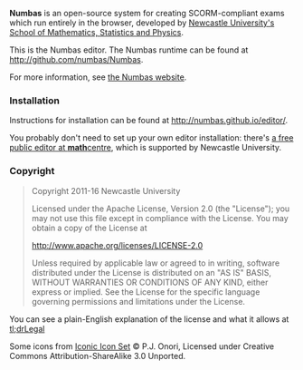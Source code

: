 **Numbas** is an open-source system for creating SCORM-compliant exams which
run entirely in the browser, developed by [Newcastle University's School of
Mathematics, Statistics and Physics](http://www.ncl.ac.uk/maths/).

This is the Numbas editor. The Numbas runtime can be found at http://github.com/numbas/Numbas.

For more information, see [the Numbas website](http://www.numbas.org.uk).

### Installation

Instructions for installation can be found at http://numbas.github.io/editor/.

You probably don't need to set up your own editor installation: there's [a free public editor at **math**centre](http://numbas.mathcentre.ac.uk), which is supported by Newcastle University.

### Copyright

> Copyright 2011-16 Newcastle University
> 
> Licensed under the Apache License, Version 2.0 (the "License");
> you may not use this file except in compliance with the License.
> You may obtain a copy of the License at
> 
> http://www.apache.org/licenses/LICENSE-2.0
> 
> Unless required by applicable law or agreed to in writing, software
> distributed under the License is distributed on an "AS IS" BASIS,
> WITHOUT WARRANTIES OR CONDITIONS OF ANY KIND, either express or implied.
> See the License for the specific language governing permissions and
> limitations under the License.

You can see a plain-English explanation of the license and what it allows at [tl;drLegal](https://tldrlegal.com/license/apache-license-2.0-(apache-2.0))

Some icons from [Iconic Icon Set](http://somerandomdude.com/work/iconic/) © P.J. Onori, Licensed under Creative Commons Attribution-ShareAlike 3.0 Unported.
